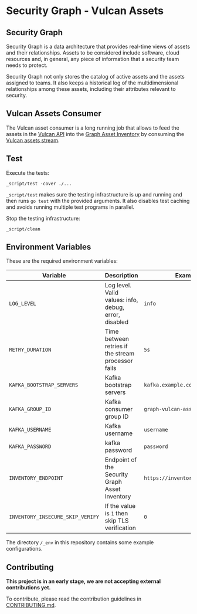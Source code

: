 # Security Graph - Vulcan Assets

## Security Graph

Security Graph is a data architecture that provides real-time views of assets
and their relationships. Assets to be considered include software, cloud
resources and, in general, any piece of information that a security team needs
to protect.

Security Graph not only stores the catalog of active assets and the assets
assigned to teams. It also keeps a historical log of the multidimensional
relationships among these assets, including their attributes relevant to
security.

## Vulcan Assets Consumer

The Vulcan asset consumer is a long running job that allows to feed the assets
in the [Vulcan API] into the [Graph Asset Inventory] by consuming the [Vulcan
assets stream].

## Test

Execute the tests:

```
_script/test -cover ./...
```

`_script/test` makes sure the testing infrastructure is up and running and then
runs `go test` with the provided arguments. It also disables test caching and
avoids running multiple test programs in parallel.

Stop the testing infrastructure:

```
_script/clean
```

## Environment Variables

These are the required environment variables:

| Variable | Description | Example |
| --- | --- | --- |
| `LOG_LEVEL` | Log level. Valid values: info, debug, error, disabled | `info` |
| `RETRY_DURATION` | Time between retries if the stream processor fails | `5s` |
| `KAFKA_BOOTSTRAP_SERVERS` | Kafka bootstrap servers | `kafka.example.com:9092` |
| `KAFKA_GROUP_ID` | Kafka consumer group ID | `graph-vulcan-assets` |
| `KAFKA_USERNAME` | Kafka username | `username` |
| `KAFKA_PASSWORD` | kafka password | `password` |
| `INVENTORY_ENDPOINT` | Endpoint of the Security Graph Asset Inventory | `https://inventory.example.com` |
| `INVENTORY_INSECURE_SKIP_VERIFY` | If the value is `1` then skip TLS verification | `0` |

The directory `/_env` in this repository contains some example configurations.

## Contributing

**This project is in an early stage, we are not accepting external
contributions yet.**

To contribute, please read the contribution guidelines in [CONTRIBUTING.md].


[Vulcan API]: https://github.com/adevinta/vulcan-api
[Graph Asset Inventory]: https://github.com/adevinta/graph-asset-inventory-api
[Vulcan assets stream]: https://github.com/adevinta/vulcan-api/blob/master/docs/asyncapi.yaml
[CONTRIBUTING.md]: CONTRIBUTING.md

